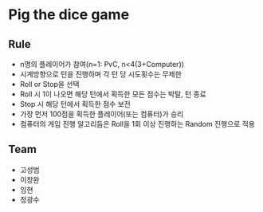 # Pig the dice game

## Rule
  - n명의 플레이어가 참여(n=1: PvC, n<4(3+Computer))
  - 시계방향으로 턴을 진행하며 각 턴 당 시도횟수는 무제한
  - Roll or Stop을 선택
  - Roll 시 1이 나오면 해당 턴에서 획득한 모든 점수는 박탈, 턴 종료
  - Stop 시 해당 턴에서 획득한 점수 보전
  - 가장 먼저 100점을 획득한 플레이어(또는 컴퓨터)가 승리
  - 컴퓨터의 게임 진행 알고리듬은 Roll을 1회 이상 진행하는 Random 진행으로 적용

## Team
  - 고성범
  - 이창완
  - 임현
  - 정광수
